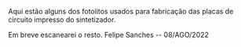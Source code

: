 Aqui estão alguns dos fotolitos usados para fabricação das placas de circuito impresso do sintetizador.

Em breve escanearei o resto.
Felipe Sanches -- 08/AGO/2022
